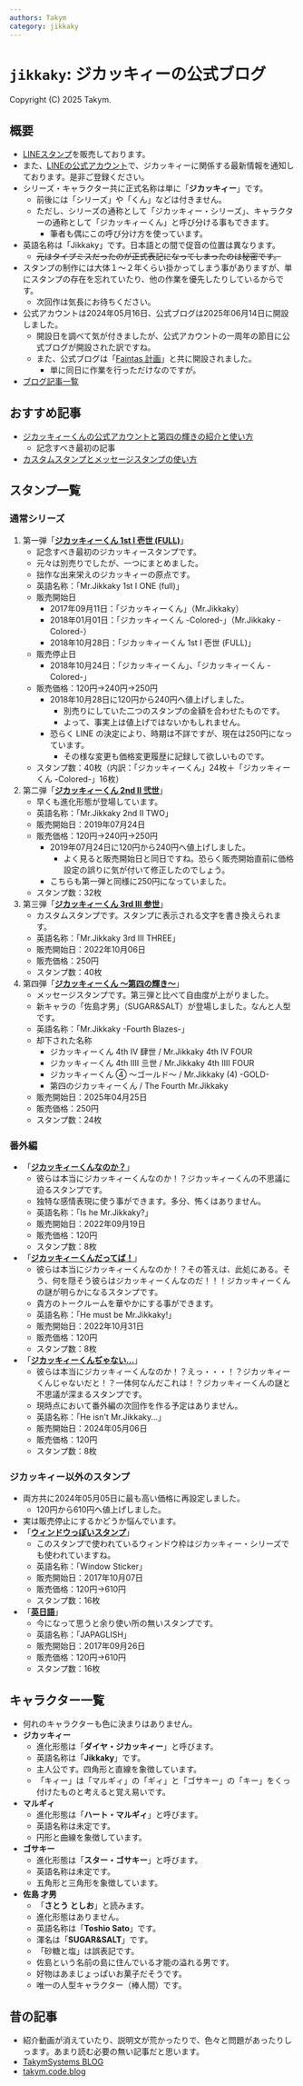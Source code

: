 ```yaml
---
authors: Takym
category: jikkaky
---
```

# `jikkaky`: ジカッキィーの公式ブログ
Copyright (C) 2025 Takym.

## 概要
* [LINEスタンプ](https://line.me/S/shop/sticker/author/197955/new?lang=ja&utm_source=gnsh_staut)を販売しております。
* また、[LINEの公式アカウント](https://lin.ee/5sJ1DQ9)で、ジカッキィーに関係する最新情報を通知しております。是非ご登録ください。
* シリーズ・キャラクター共に正式名称は単に「**ジカッキィー**」です。
	* 前後には「シリーズ」や「くん」などは付きません。
	* ただし、シリーズの通称として「ジカッキィー・シリーズ」、キャラクターの通称として「ジカッキィーくん」と呼び分ける事もできます。
		* 筆者も偶にこの呼び分け方を使っています。
* 英語名称は「Jikkaky」です。日本語との間で促音の位置は異なります。
	* ~~元はタイプミスだったのが正式表記になってしまったのは秘密です。~~
* スタンプの制作には大体１～２年くらい掛かってしまう事がありますが、単にスタンプの存在を忘れていたり、他の作業を優先したりしているからです。
	* 次回作は気長にお待ちください。
* 公式アカウントは2024年05月16日、公式ブログは2025年06月14日に開設しました。
	* 開設日を調べて気が付きましたが、公式アカウントの一周年の節目に公式ブログが開設された訳ですね。
	* また、公式ブログは「[Faintas 計画](https://takym.github.io/blog/faintas/README.html)」と共に開設されました。
		* 単に同日に作業を行っただけなのですが。
* [ブログ記事一覧](./postlist.md)
<!-- * [ウィキ表示](https://takym.github.io/wiki/jikkaky)
* [ウィキ編集](https://github.com/Takym/jikkaky/wiki) -->

## おすすめ記事
* [ジカッキィーくんの公式アカウントと第四の輝きの紹介と使い方](./2025/06/15/introduction.html)
	* 記念すべき最初の記事
* [カスタムスタンプとメッセージスタンプの使い方](./2025/08/22/how_to.html)

## スタンプ一覧

### 通常シリーズ
1. 第一弾「[**ジカッキィーくん 1st I 壱世 (FULL)**](https://line.me/S/sticker/5163693)」
	* 記念すべき最初のジカッキィースタンプです。
	* 元々は別売りでしたが、一つにまとめました。
	* 拙作な出来栄えのジカッキィーの原点です。
	* 英語名称：「Mr.Jikkaky 1st I ONE (full)」
	* 販売開始日
		* 2017年09月11日：「ジカッキィーくん」（Mr.Jikkaky）
		* 2018年01月01日：「ジカッキィーくん -Colored-」（Mr.Jikkaky -Colored-）
		* 2018年10月28日：「ジカッキィーくん 1st I 壱世 (FULL)」
	* 販売停止日
		* 2018年10月24日：「ジカッキィーくん」、「ジカッキィーくん -Colored-」
	* 販売価格：120円→240円→250円
		* 2018年10月28日に120円から240円へ値上げしました。
			* 別売りにしていた二つのスタンプの金額を合わせたものです。
			* よって、事実上は値上げではないかもしれません。
		* 恐らく LINE の決定により、時期は不詳ですが、現在は250円になっています。
			* その様な変更も価格変更履歴に記録して欲しいものです。
	* スタンプ数：40枚（内訳：「ジカッキィーくん」24枚＋「ジカッキィーくん -Colored-」16枚）
2. 第二弾「[**ジカッキィーくん 2nd II 弐世**](https://line.me/S/sticker/8435796)」
	* 早くも進化形態が登場しています。
	* 英語名称：「Mr.Jikkaky 2nd II TWO」
	* 販売開始日：2019年07月24日
	* 販売価格：120円→240円→250円
		* 2019年07月24日に120円から240円へ値上げしました。
			* よく見ると販売開始日と同日ですね。恐らく販売開始直前に価格設定の誤りに気が付いて修正したのでしょう。
		* こちらも第一弾と同様に250円になっていました。
	* スタンプ数：32枚
3. 第三弾「[**ジカッキィーくん 3rd III 参世**](https://line.me/S/sticker/20976487)」
	* カスタムスタンプです。スタンプに表示される文字を書き換えられます。
	* 英語名称：「Mr.Jikkaky 3rd III THREE」
	* 販売開始日：2022年10月06日
	* 販売価格：250円
	* スタンプ数：40枚
4. 第四弾「[**ジカッキィーくん ～第四の輝き～**](https://line.me/S/sticker/30561911)」
	* メッセージスタンプです。第三弾と比べて自由度が上がりました。
	* 新キャラの「佐島才男」（SUGAR&SALT）が登場しました。なんと人型です。
	* 英語名称：「Mr.Jikkaky -Fourth Blazes-」
	* 却下された名称
		* ジカッキィーくん 4th IV 肆世 / Mr.Jikkaky 4th IV FOUR
		* ジカッキィーくん 4th IIII 亖世 / Mr.Jikkaky 4th IIII FOUR
		* ジカッキィーくん ④ ～ゴールド～ / Mr.Jikkaky (4) -GOLD-
		* 第四のジカッキィーくん / The Fourth Mr.Jikkaky
	* 販売開始日：2025年04月25日
	* 販売価格：250円
	* スタンプ数：24枚

### 番外編
* 「[**ジカッキィーくんなのか？**](https://line.me/S/sticker/20807245)」
	* 彼らは本当にジカッキィーくんなのか！？ジカッキィーくんの不思議に迫るスタンプです。
	* 独特な感情表現に使う事ができます。多分、怖くはありません。
	* 英語名称：「Is he Mr.Jikkaky?」
	* 販売開始日：2022年09月19日
	* 販売価格：120円
	* スタンプ数：8枚
* 「[**ジカッキィーくんだってば！**](https://line.me/S/sticker/21236644)」
	* 彼らは本当にジカッキィーくんなのか！？その答えは、此処にある。そう、何を隠そう彼らはジカッキィーくんなのだ！！！ジカッキィーくんの謎が明らかになるスタンプです。
	* 貴方のトークルームを華やかにする事ができます。
	* 英語名称：「He must be Mr.Jikkaky!」
	* 販売開始日：2022年10月31日
	* 販売価格：120円
	* スタンプ数：8枚
* 「[**ジカッキィーくんぢゃない…**](https://line.me/S/sticker/26513429)」
	* 彼らは本当にジカッキィーくんなのか！？えっ・・・！？ジカッキィーくんじゃないだと！？一体何なんだこれは！？ジカッキィーくんの謎と不思議が深まるスタンプです。
	* 現時点において番外編の次回作を作る予定はありません。
	* 英語名称：「He isn't Mr.Jikkaky...」
	* 販売開始日：2024年05月06日
	* 販売価格：120円
	* スタンプ数：8枚

### ジカッキィー以外のスタンプ
* 両方共に2024年05月05日に最も高い価格に再設定しました。
	* 120円から610円へ値上げしました。
* 実は販売停止にするかどうか悩んでいます。
* 「[**ウィンドウっぽいスタンプ**](https://line.me/S/sticker/1625881)」
	* このスタンプで使われているウィンドウ枠はジカッキィー・シリーズでも使われていますね。
	* 英語名称：「Window Sticker」
	* 販売開始日：2017年10月07日
	* 販売価格：120円→610円
	* スタンプ数：16枚
* 「[**英日語**](https://line.me/S/sticker/1606948)」
	* 今になって思うと余り使い所の無いスタンプです。
	* 英語名称：「JAPAGLISH」
	* 販売開始日：2017年09月26日
	* 販売価格：120円→610円
	* スタンプ数：16枚

## キャラクター一覧
* 何れのキャラクターも色に決まりはありません。
* **ジカッキィー**
	* 進化形態は「**ダイヤ・ジカッキィー**」と呼びます。
	* 英語名称は「**Jikkaky**」です。
	* 主人公です。四角形と直線を象徴しています。
	* 「キィー」は「マルギィ」の「ギィ」と「ゴサキー」の「キー」をくっ付けたものと考えると覚え易いです。
* **マルギィ**
	* 進化形態は「**ハート・マルギィ**」と呼びます。
	* 英語名称は未定です。
	* 円形と曲線を象徴しています。
* **ゴサキー**
	* 進化形態は「**スター・ゴサキー**」と呼びます。
	* 英語名称は未定です。
	* 五角形と三角形を象徴しています。
* **佐島 才男**
	* 「**さとう としお**」と読みます。
	* 進化形態はありません。
	* 英語名称は「**Toshio Sato**」です。
	* 渾名は「**SUGAR&SALT**」です。
	* 「砂糖と塩」は誤表記です。
	* 佐島という名前の島に住んでいる才能の溢れる男です。
	* 好物はあまじょっぱいお菓子だそうです。
	* 唯一の人型キャラクター（棒人間）です。

## 昔の記事
* 紹介動画が消えていたり、説明文が荒かったりで、色々と問題があったりしっます。あまり読む必要の無い記事だと思います。
* [TakymSystems BLOG](https://takymsystems.blog.fc2.com/blog-category-13.html)
* [takym.code.blog](https://takym.code.blog/category/LINEスタンプ/)

